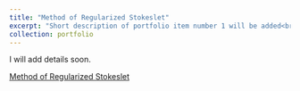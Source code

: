 ```yaml
---
title: "Method of Regularized Stokeslet"
excerpt: "Short description of portfolio item number 1 will be added<br/><img src='/images/anim_RS001.gif'>"
collection: portfolio
---
```


I will add details soon. 

[Method of Regularized Stokeslet](https://epubs.siam.org/doi/pdf/10.1137/S106482750038146X)
